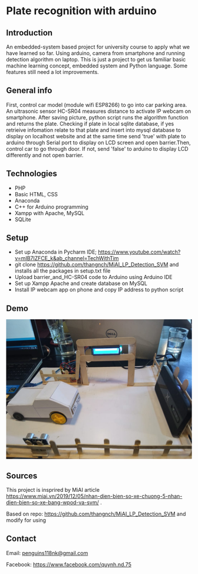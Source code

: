 # Plate recognition with arduino
## Introduction

An embedded-system based project for university course to apply what we have learned so far. Using arduino, camera from smartphone and running detection algorithm on laptop.
This is just a project to get us familiar basic machine learning concept, embedded system and Python language. Some features still need a lot improvements.

## General info

First, control car model (module wifi ESP8266) to go into car parking area. An ultrasonic sensor HC-SR04 measures distance to activate IP webcam on smartphone. After saving picture, python script runs the algorithm function and returns the plate.
Checking if plate in local sqlite database, if yes retrieive infomation relate to that plate and insert into mysql database to display on localhost website and at the same time send 'true' with plate to arduino through Serial port to display on LCD screen and open barrier.Then, control car to go through door. 
If not, send 'false' to arduino to display LCD differently and not open barrier.
## Technologies

* PHP
* Basic HTML, CSS
* Anaconda 
* C++ for Arduino programming
* Xampp with Apache, MySQL
* SQLite
## Setup

* Set up Anaconda in Pycharm IDE; https://www.youtube.com/watch?v=mIB7IZFCE_k&ab_channel=TechWithTim
* git clone https://github.com/thangnch/MiAI_LP_Detection_SVM  and installs all the packages in setup.txt file
* Upload barrier_and_HC-SR04 code to Arduino using Arduino IDE
* Set up Xampp Apache and create database on MySQL
* Install IP webcam app on phone and copy IP address to python script
## Demo
![alt text](https://github.com/dieuquynhnguyen/Plate_recognition_with_arduino/blob/main/demo_img/133110594_756643675209312_8043375346525976020_n.jpg)
## Sources

This project is insprired by MiAI article https://www.miai.vn/2019/12/05/nhan-dien-bien-so-xe-chuong-5-nhan-dien-bien-so-xe-bang-wpod-va-svm/ .

Based on repo: https://github.com/thangnch/MiAI_LP_Detection_SVM and modify for using
## Contact

Email: penguins118nk@gmail.com

Facebook: https://www.facebook.com/quynh.nd.75
